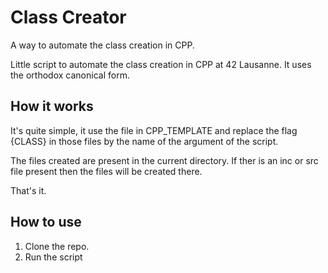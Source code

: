 # Class Creator
A way to automate the class creation in CPP.

Little script to automate the class creation in CPP at 42 Lausanne.
It uses the orthodox canonical form.

## How it works
It's quite simple, it use the file in CPP_TEMPLATE and replace the flag {CLASS} in those files by the name of the argument of the script.

The files created are present in the current directory. If ther is an inc or src file present then the files will be created there.

That's it.

## How to use
1. Clone the repo.
2. Run the script
